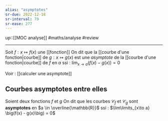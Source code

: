 ```yaml
---
alias: "asymptotes"
sr-due: 2022-12-18
sr-interval: 79
sr-ease: 277
---
```

up::[[MOC analyse]]
#maths/analyse #review 

---
Soit $f: x \mapsto f(x)$ une [[fonction]]
On dit que la [[courbe d'une fonction|courbe]] de $g: x \mapsto g(x)$ est une _asymptote_ de la [[courbe d'une fonction|courbe]] de $f$ en $a$ ssi :
$\displaystyle\lim_{x \rightarrow a} (f(x) - g(x)) = 0$


Voir : [[calculer une asymptote]]

## Courbes asymptotes entre elles
Soient deux fonctions $f$ et $g$
On dit que les courbes $\mathscr C_f$ et $\mathscr{C}_g$ sont **asymptotes** en $a \in \overline{\mathbb{R}}$ ssi :
$\lim\limits_{x\to a} \big(f(x) - g(x)\big) = 0$

